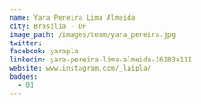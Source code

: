 ```yaml
---
name: Yara Pereira Lima Almeida
city: Brasília - DF
image_path: /images/team/yara_pereira.jpg
twitter:
facebook: yarapla
linkedin: yara-pereira-lima-almeida-16183a111
website: www.instagram.com/_laipla/
badges:
  - 01
---
```

